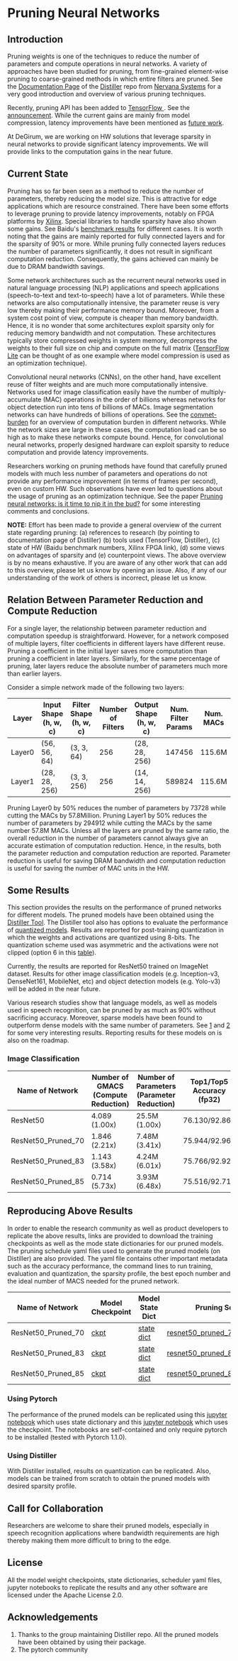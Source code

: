 # Pruning Neural Networks
## Introduction
Pruning weights is one of the techniques to reduce the number of parameters and compute operations in neural networks. A variety of approaches have been studied for pruning, from fine-grained element-wise pruning to coarse-grained methods in which entire filters are pruned. See the [Documentation Page](https://nervanasystems.github.io/distiller/index.html) of the [Distiller](https://github.com/NervanaSystems/distiller) repo from [Nervana Systems](https://github.com/NervanaSystems) for a very good introduction and overview of various pruning techniques.

Recently, pruning API has been added to [TensorFlow ](https://www.tensorflow.org/). See the [announcement](https://medium.com/tensorflow/tensorflow-model-optimization-toolkit-pruning-api-42cac9157a6a). While the current gains are mainly from model compression, latency improvements have been mentioned as [future work](https://github.com/tensorflow/model-optimization/blob/master/tensorflow_model_optimization/g3doc/guide/pruning/index.md).

At DeGirum, we are working on HW solutions that leverage sparsity in neural networks to provide significant latency improvements. We will provide links to the computation gains in the near future.

## Current State
Pruning has so far been seen as a method to reduce the number of parameters, thereby reducing the model size. This is attractive for edge applications which are resource constrained. There have been some efforts to leverage pruning to provide latency improvements, notably on FPGA platforms by [Xilinx](https://www.xilinx.com/applications/megatrends/machine-learning.html). Special libraries to handle sparsity have also shown some gains. See Baidu's [benchmark results](https://github.com/baidu-research/DeepBench) for different cases. It is worth noting that the gains are mainly reported for fully connected layers and for the sparsity of 90% or more. While pruning fully connected layers reduces the number of parameters significantly, it does not result in significant computation reduction. Consequently, the gains achieved can mainly be due to DRAM bandwidth savings. 

Some network architectures such as the recurrent neural networks used in natural language processing (NLP) applications and speech applications (speech-to-text and text-to-speech) have a lot of parameters. While these networks are also computationally intensive, the parameter reuse is very low thereby making their performance memory bound. Moreover, from a system cost point of view, compute is cheaper than memory bandwidth. Hence, it is no wonder that some architectures exploit sparsity only for reducing memory bandwidth and not computation. These architectures typically store compressed weights in system memory, decompress the weights to their full size on chip and compute on the full matrix ([TensorFlow Lite](https://www.tensorflow.org/lite) can be thought of as one example where model compression is used as an optimization technique).

Convolutional neural networks (CNNs), on the other hand, have excellent reuse of filter weights and are much more computationally intensive. Networks used for image classification easily have the number of multiply-accumulate (MAC) operations in the order of billions whereas networks for object detection run into tens of billions of MACs. Image segmentation networks can have hundreds of billions of operations. See the [convnet-burden](https://github.com/albanie/convnet-burden) for an overview of computation burden in different networks. While the network sizes are large in these cases, the computation load can be so high as to make these networks compute bound. Hence, for convolutional neural networks, properly designed hardware can exploit sparsity to reduce computation and provide latency improvements.

Researchers working on pruning methods have found that carefully pruned models with much less number of parameters and operations do not provide any performance improvement (in terms of frames per second), even on custom HW. Such observations have even led to questions about the usage of pruning as an optimization technique. See the paper [Pruning neural networks: is it time to nip it in the bud?](https://openreview.net/forum?id=r1lbgwFj5m) for some interesting comments and conclusions.


**NOTE:** Effort has been made to provide a general overview of the current state regarding pruning: (a) references to research (by pointing to documentation page of Distiller) (b) tools used (TensorFlow, Distiller), (c) state of HW (Baidu benchmark numbers, Xilinx FPGA link), (d) some views on advantages of sparsity and (e) counterpoint views. The above overview is by no means exhaustive. If you are aware of any other work that can add to this overview, please let us know by opening an issue. Also, if any of our understanding of the work of others is incorrect, please let us know.

## Relation Between Parameter Reduction and Compute Reduction
For a single layer, the relationship between parameter reduction and computation speedup is straightforward. However, for a network composed of multiple layers, filter coefficients in different layers have different reuse. Pruning a coefficient in the initial layer saves more computation than pruning a coefficient in later layers. Similarly, for the same percentage of pruning, later layers reduce the absolute number of parameters much more than earlier layers.

Consider a simple network made of the following two layers:

Layer   | Input Shape (h, w, c) | Filter Shape (h, w, c) | Number of Filters | Output Shape (h, w, c) | Num. Filter Params | Num. MACs
--------|-----------------------|------------------------|-------------------|------------------------|--------------------|-----------
Layer0  | (56, 56, 64)          | (3, 3, 64)             | 256               | (28, 28, 256)          | 147456             | 115.6M
Layer1  | (28, 28, 256)         | (3, 3, 256)            | 256               | (14, 14, 256)          | 589824             | 115.6M 

Pruning Layer0 by 50% reduces the number of parameters by 73728 while cutting the MACs by 57.8Million. Pruning Layer1 by 50% reduces the number of parameters by 294912 while cutting the MACs by the same number 57.8M MACs. Unless all the layers are pruned by the same ratio, the overall reduction in the number of parameters cannot always give an accurate estimation of computation reduction. Hence, in the results, both the parameter reduction and computation reduction are reported. Parameter reduction is useful for saving DRAM bandwidth and computation reduction is useful for saving the number of MAC units in the HW.

## Some Results
This section provides the results on the performance of pruned networks for different models. The pruned models have been obtained using the [Distiller Tool](https://github.com/NervanaSystems/distiller). The Distiller tool also has options to evaluate the performance of [quantized models](https://github.com/NervanaSystems/distiller/tree/master/examples/quantization/post_train_quant). Results are reported for post-training quantization in which the weights and activations are quantized using 8-bits. The quantization scheme used was asymmetric and the activations were not clipped (option 6 in this [table](https://github.com/NervanaSystems/distiller/blob/master/examples/quantization/post_train_quant/command_line.md#sample-invocations)). 

Currently, the results are reported for ResNet50 trained on ImageNet dataset. Results for other image classification models (e.g. Inception-v3, DenseNet161, MobileNet, etc) and object detection models (e.g. Yolo-v3) will be added in the near future. 

Various research studies show that language models, as well as models used in speech recognition, can be pruned by as much as 90% without sacrificing accuracy. Moreover, sparse models have been found to outperform dense models with the same number of parameters. See [1](https://arxiv.org/pdf/1704.05119.pdf) and [2](https://arxiv.org/pdf/1710.01878.pdf) for some very interesting results. Reporting results for these models on is also on the roadmap.

### Image Classification
Name of Network     | Number of GMACS (Compute Reduction) | Number of Parameters (Parameter Reduction) | Top1/Top5 Accuracy (fp32) | Top1/Top5 Accuracy (INT8) 
--------------------|-----------------|----------------------|--------------------|-----------------
ResNet50            | 4.089 (1.00x)   | 25.5M (1.00x)        | 76.130/92.862      | 75.702/92.680   
ResNet50_Pruned_70  | 1.846 (2.21x)   | 7.48M (3.41x)        | 75.944/92.960      | 75.504/92.662   
ResNet50_Pruned_83  | 1.143 (3.58x)   | 4.24M (6.01x)        | 75.766/92.920      | 75.194/92.634   
ResNet50_Pruned_85  | 0.714 (5.73x)   | 3.93M (6.48x)        | 75.516/92.718      | 74.874/92.376   

## Reproducing Above Results
In order to enable the research community as well as product developers to replicate the above results, links are provided to download the training checkpoints as well as the mode state dictionaries for our pruned models. The pruning schedule yaml files used to generate the pruned models (on Distiller) are also provided. The yaml file contains other important metadata such as the accuracy performance, the command lines to run training, evaluation and quantization, the sparsity profile, the best epoch number and the ideal number of MACS needed for the pruned network.

Name of Network     | Model Checkpoint  | Model State Dict  | Pruning Scheduler 
--------------------|-------------------|-------------------|------------------
ResNet50_Pruned_70  | [ckpt](https://degirum-model-checkpoints.s3.amazonaws.com/pruned_models/resnet50_pruned_70_best.pth.tar) | [state dict](https://degirum-model-checkpoints.s3.amazonaws.com/pruned_models/resnet50_pruned_70_state_dict.pth)                  | [resnet50_pruned_70_schedule.yaml](pruning_schedulers/resnet50_pruned_70_schedule.yaml)
ResNet50_Pruned_83  | [ckpt](https://degirum-model-checkpoints.s3.amazonaws.com/pruned_models/resnet50_pruned_83_best.pth.tar) | [state dict](https://degirum-model-checkpoints.s3.amazonaws.com/pruned_models/resnet50_pruned_83_state_dict.pth)            | [resnet50_pruned_83_schedule.yaml](pruning_schedulers/resnet50_pruned_83_schedule.yaml)
ResNet50_Pruned_85  | [ckpt](https://degirum-model-checkpoints.s3.amazonaws.com/pruned_models/resnet50_pruned_85_best.pth.tar) | [state dict](https://degirum-model-checkpoints.s3.amazonaws.com/pruned_models/resnet50_pruned_85_state_dict.pth)                 | [resnet50_pruned_85_schedule.yaml](pruning_schedulers/resnet50_pruned_85_schedule.yaml)

### Using Pytorch
The performance of the pruned models can be replicated using this [jupyter notebook](EvalPrunedModelsStateDict.ipynb) which uses state dictionary and this [jupyter notebook](EvalPrunedModelsStateDict.ipynb) which uses the checkpoint. The notebooks are self-contained and only require pytorch to be installed (tested with Pytorch 1.1.0). 

### Using Distiller
With Distiller installed, results on quantization can be replicated. Also, models can be trained from scratch to obtain the pruned models with desired sparsity profile. 

## Call for Collaboration
Researchers are welcome to share their pruned models, especially in speech recognition applications where bandwidth requirements are high thereby making them more difficult to bring to the edge.

## License
All the model weight checkpoints, state dictionaries, scheduler yaml files, jupyter notebooks to replicate the results and any other software are licensed under the Apache License 2.0. 

## Acknowledgements
1. Thanks to the group maintaining Distiller repo. All the pruned models have been obtained by using their package.
2. The pytorch community
